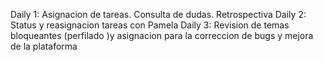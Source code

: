 Daily 1: Asignacion de tareas. Consulta de dudas. Retrospectiva
Daily 2: Status y reasignacion tareas con Pamela
Daily 3: Revision de temas bloqueantes (perfilado )y asignacion para la correccion de bugs y mejora de la plataforma